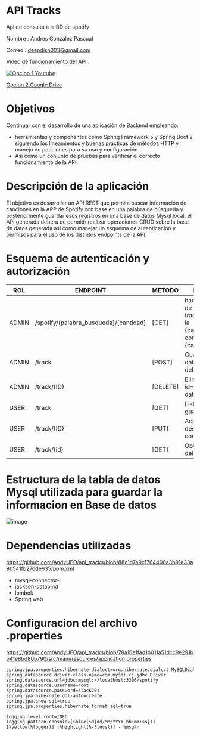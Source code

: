 # API Tracks

Api de consulta a la BD de spotify

Nombre : Andres González Pascual

Correo : deepdish303@gmail.com

Video de funcionamiento del API : 

[![Opcion 1 Youtube](https://img.youtube.com/vi/8-i0zaTGVjw/0.jpg)](https://www.youtube.com/watch?v=8-i0zaTGVjw)

[Opcion 2 Google Drive](https://drive.google.com/file/d/10XIG4H0Sjcp3L3HS9RUtaFe7TlzZWIJc/view?usp=sharing)


# Objetivos

Continuar con el desarrollo de una aplicación de Backend empleando:
- herramientas y componentes como Spring Framework 5 y Spring Boot 2 siguiendo los lineamientos y buenas prácticas de métodos HTTP y manejo de peticiones para su uso y configuración.
- Así como un conjunto de pruebas para verificar el correcto funcionamiento de la API.

# Descripción de la aplicación

El objetivo es desarrollar un API REST que permita buscar información  de canciones en la APP de Spotify con base en una palabra de búsqueda y posteriormente guardar esos registros en una base de datos Mysql local, el API generada deberá de permitir realizar operaciones CRUD sobre la base de datos generada asi como manejar un esquema de autenticacion y permisos para el uso de los distintos endpoints de la API.

# Esquema de autenticación y autorización
 |ROL|ENDPOINT| METODO   | FUNCIONALIDAD|
|-----|--------|----------|-------------|
 |ADMIN|/spotify/{palabra_busqueda}/{cantidad}| [GET]    |hace petición a la API de spotify buscando tracks que contengan la {palabra_de_busqueda} con un límite de {cantidad} tracks|
 |ADMIN|/track| [POST]   | Guarda en la base de datos la información del track enviada |
 |ADMIN|/track/{ID} | [DELETE] | Elimina el registro con id={ID} de la base de datos |
 |USER|/track | [GET]    | Lista todos los tracks guardados en bd         |
 |USER|/track/{ID} | [PUT]    | Actualiza la descripción del track con id={ID} |
 |USER|/track/{id}| [GET]    | Obtiene la información del track con id={ID} |

# Estructura de la tabla de datos Mysql utilizada para guardar la informacion en Base de datos

![image](https://user-images.githubusercontent.com/15675318/208333238-99591c49-dbe4-4397-85de-300c2ed1acc4.png)

# Dependencias utilizadas

https://github.com/AndyUFO/api_tracks/blob/88c1d7a9c1764400a3b91e33a9b541fb27dde635/pom.xml

* mysql-connector-j
* jackson-databind
* lombok
* Spring web

# Configuracion del archivo .properties

https://github.com/AndyUFO/api_tracks/blob/78a16e1fad1b011a51dcc9e291bb41e8bd80b790/src/main/resources/application.properties

```
spring.jpa.properties.hibernate.dialect=org.hibernate.dialect.MySQLDialect
spring.datasource.driver-class-name=com.mysql.cj.jdbc.Driver
spring.datasource.url=jdbc:mysql://localhost:3306/spotify
spring.datasource.username=root
spring.datasource.password=slacK201
spring.jpa.hibernate.ddl-auto=create
spring.jpa.show-sql=true
spring.jpa.properties.hibernate.format_sql=true

logging.level.root=INFO
logging.pattern.console=[%blue(%d{dd/MM/YYYY hh:mm:ss})] [%yellow(%logger)] [%highlight(%-5level)] - %msg%n
```









